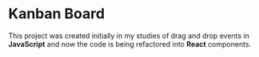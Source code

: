 # Kanban Board 
This project was created initially in my studies of drag and drop events in **JavaScript** and now the code is being refactored into **React** components.

